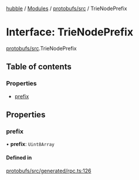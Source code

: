 [hubble](../README.md) / [Modules](../modules.md) / [protobufs/src](../modules/protobufs_src.md) / TrieNodePrefix

# Interface: TrieNodePrefix

[protobufs/src](../modules/protobufs_src.md).TrieNodePrefix

## Table of contents

### Properties

- [prefix](protobufs_src.TrieNodePrefix.md#prefix)

## Properties

### prefix

• **prefix**: `Uint8Array`

#### Defined in

[protobufs/src/generated/rpc.ts:126](https://github.com/vinliao/hubble/blob/b933e0c/packages/protobufs/src/generated/rpc.ts#L126)
